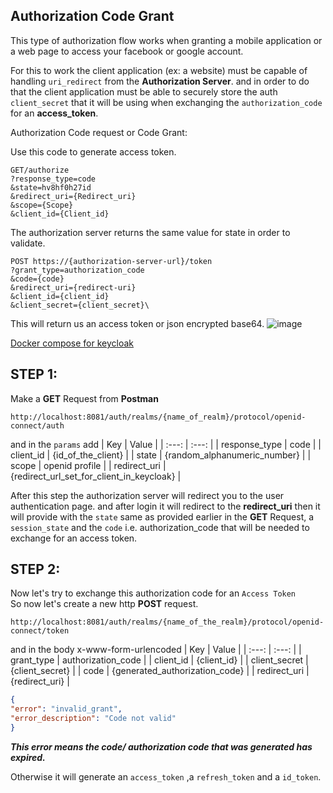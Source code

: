 ## Authorization Code Grant
This type of authorization flow works when granting a mobile application or a web page to access your facebook or google account.

For this to work the client application (ex: a website) must be capable of handling `uri_redirect` from the __Authorization Server__. and in order to do that the client application must be able to securely store the auth `client_secret` that it will be using when exchanging the `authorization_code` for an __access_token__.

Authorization Code request or Code Grant:

Use this code to generate access token.

```
GET/authorize 
?response_type=code    
&state=hv8hf0h27id
&redirect_uri={Redirect_uri}
&scope={Scope}
&client_id={Client_id}
```

The authorization server returns the same value for state in order to validate.

```
POST https://{authorization-server-url}/token
?grant_type=authorization_code
&code={code}
&redirect_uri={redirect-uri}
&client_id={client_id}
&client_secret={client_secret}\
```
This will return us an access token or json encrypted base64.
![image](https://m.media-amazon.com/images/G/01/mobile-apps/dex/ask-accountlinking/auth-code-grant-flow-sequence._TTH_.png)

[Docker compose for keycloak](https://github.com/bertoxious/keycloak/blob/main/docker-compose.yml)

## STEP 1:
Make a __GET__ Request from __Postman__
```
http://localhost:8081/auth/realms/{name_of_realm}/protocol/openid-connect/auth
```
and in the `params` add 
| Key | Value |
| :---: | :---: |
| response_type | code |
| client_id | {id_of_the_client} |
| state | {random_alphanumeric_number} |
| scope | openid profile |
| redirect_uri | {redirect_url_set_for_client_in_keycloak} |

After this step the authorization server will redirect you to the user authentication page. and after login it will redirect to the __redirect_uri__ 
then it will provide with the `state` same as provided earlier in the __GET__ Request, a `session_state` and the `code` i.e. authorization_code that will be needed to exchange for an access token.

## STEP 2:
Now let's try to exchange this authorization code for an `Access Token`  
So now let's create a new http __POST__ request.  
```
http://localhost:8081/auth/realms/{name_of_the_realm}/protocol/openid-connect/token
```
and in the body x-www-form-urlencoded
| Key | Value |
| :---: | :---: |
| grant_type | authorization_code |
| client_id | {client_id} |
| client_secret | {client_secret} |
| code | {generated_authorization_code} |
| redirect_uri | {redirect_uri} | 

```json
{ 
"error": "invalid_grant",
"error_description": "Code not valid"
}
```
___This error means the code/ authorization code that was generated has expired.___

Otherwise it will generate an `access_token` ,a `refresh_token` and a `id_token`.
